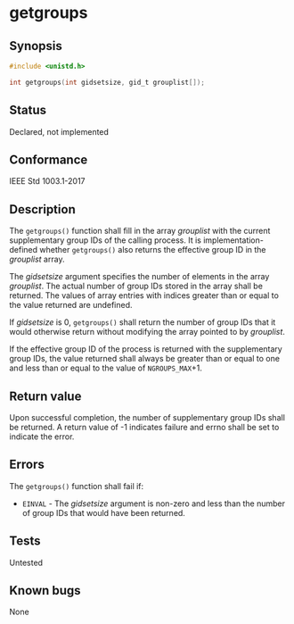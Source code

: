 # getgroups

## Synopsis

```c
#include <unistd.h>

int getgroups(int gidsetsize, gid_t grouplist[]);
```

## Status

Declared, not implemented

## Conformance

IEEE Std 1003.1-2017

## Description

The `getgroups()` function shall fill in the array _grouplist_ with the current supplementary group IDs of the calling
 process. It is implementation-defined whether `getgroups()` also returns the effective group ID in the _grouplist_
array.

The _gidsetsize_ argument specifies the number of elements in the array _grouplist_. The actual number of group IDs
stored in the array shall be returned. The values of array entries with indices greater than or equal to the value
returned are undefined.

If _gidsetsize_ is 0, `getgroups()` shall return the number of group IDs that it would otherwise return without
modifying the array pointed to by _grouplist_.

If the effective group ID of the process is returned with the supplementary group IDs, the value returned shall always
be greater than or equal to one and less than or equal to the value of `NGROUPS_MAX`+1.

## Return value

Upon successful completion, the number of supplementary group IDs shall be returned. A return value of -1 indicates
failure and errno shall be set to indicate the error.

## Errors

The `getgroups()` function shall fail if:

* `EINVAL` - The _gidsetsize_ argument is non-zero and less than the number of group IDs that would have been returned.

## Tests

Untested

## Known bugs

None
